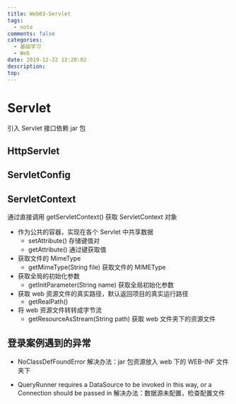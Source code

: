 ```yaml
---
title: Web03-Servlet
tags:
  - note
comments: false
categories:
  - 基础学习
  - Web
date: 2019-12-22 12:20:02
description:
top:
---
```


# Servlet
引入 Servlet 接口依赖 jar 包
## HttpServlet

## ServletConfig

## ServletContext
通过直接调用 getServletContext() 获取 ServletContext 对象

* 作为公共的容器，实现在各个 Servlet 中共享数据
  * setAttribute() 存储键值对
  * getAttribute() 通过键获取值
* 获取文件的 MimeType
  * getMimeType(String file) 获取文件的 MIMEType  
* 获取全局的初始化参数
  * getInitParameter(String name) 获取全局初始化参数
* 获取 web 资源文件的真实路径，默认返回项目的真实运行路径
  * getRealPath()
* 将 web 资源文件转转成字节流
  * getResourceAsStream(String path) 获取 web 文件夹下的资源文件 


## 登录案例遇到的异常
* NoClassDefFoundError 解决办法：jar 包资源放入 web 下的 WEB-INF 文件夹下 

* QueryRunner requires a DataSource to be invoked in this way, or a Connection should be passed in
解决办法：数据源未配置，检查配置文件

